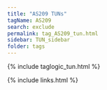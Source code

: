 ```yaml
---
title: "AS209 TUNs"
tagName: AS209
search: exclude
permalink: tag_AS209_tun.html
sidebar: TUN_sidebar
folder: tags
---
```

{% include taglogic_tun.html %}

{% include links.html %}

